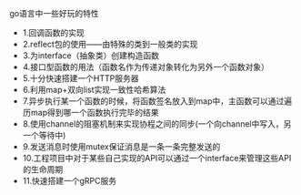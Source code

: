 go语言中一些好玩的特性

- 1.回调函数的实现
- 2.reflect包的使用——由特殊的类到一般类的实现
- 3.为interface（抽象类）创建构造函数
- 4.接口型函数的用法（函数名作为传递对象转化为另外一个函数对象）
- 5.十分快速搭建一个HTTP服务器
- 6.利用map+双向list实现一致性哈希算法
- 7.异步执行某一个函数的时候，将函数签名放入到map中，主函数可以通过遍历map得到哪一个函数执行完毕的结果
- 8.使用channel的阻塞机制来实现协程之间的同步(一个向channel中写入，另一个等待中)
- 9.发送消息时使用mutex保证消息是一条一条完整发送的
- 10.工程项目中对于某些自己实现的API可以通过一个interface来管理这些API的生命周期
- 11.快速搭建一个gRPC服务